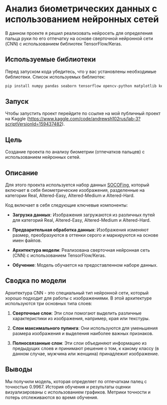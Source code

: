 # Анализ биометрических данных с использованием нейронных сетей
В данном проекте я решил реализовать нейросеть для определения пальца руки по его отпечатку на основе сверточной нейронной сети (CNN) с использованием библиотек TensorFlow/Keras.

## Используемые библиотеки
Перед запуском кода убедитесь, что у вас установлены необходимые библиотеки. Список используемых библиотек:
```bash
pip install numpy pandas seaborn tensorflow opencv-python matplotlib keras
```

## Запуск
Чтобы запустить проект перейдите по ссылке на мой публичный проект на Kaggle (https://www.kaggle.com/code/andrewsh102rus/lab-3?scriptVersionId=159437482).

## Цель
Создание проекта по анализу биометрии (отпечатков пальцев) с использованием нейронных сетей. 

## Описание
Для этого проекта используется набор данных [SOCOFing](https://www.kaggle.com/datasets/ruizgara/socofing), который включает в себя биометрические изображения, разделенные на категории Real, Altered-Easy, Altered-Medium и Altered-Hard.

Код включает в себя следующие ключевые компоненты:

- **Загрузка данных**: Изображения загружаются из различных путей для категорий Real, Altered-Easy, Altered-Medium и Altered-Hard.

- **Предварительная обработка данных**: Изображения изменяют размер, преобразуются в оттенки серого и маркируются на основе имен файлов.

- **Архитектура модели**: Реализована сверточная нейронная сеть (CNN) с использованием TensorFlow/Keras.

- **Обучение**: Модель обучается на предоставленном наборе данных.

## Сводка по модели
Архитектура CNN - это специальный тип нейронной сети, который хорошо подходит для работы с изображениями. В этой архитектуре используются три основных типа слоев:

1. **Сверточные слои**: Эти слои помогают выделить различные характеристики из изображения, например, края или текстуры.

2. **Слои максимального пулинга**: Они используются для уменьшения размера изображения и выделения наиболее важных признаков.

3. **Полносвязанные слои**: Эти слои объединяют информацию из предыдущих слоев и принимают решение о том, к какому классу (в данном случае, мужчина или женщина) принадлежит изображение.

## Выводы
Мы получили модель, которая определяет по отпечаткам палец с точностью 0.9967.
История обучения и результаты оценки визуализированы с использованием графиков. Метрики точности и потерь отслеживаются во время обучения.
